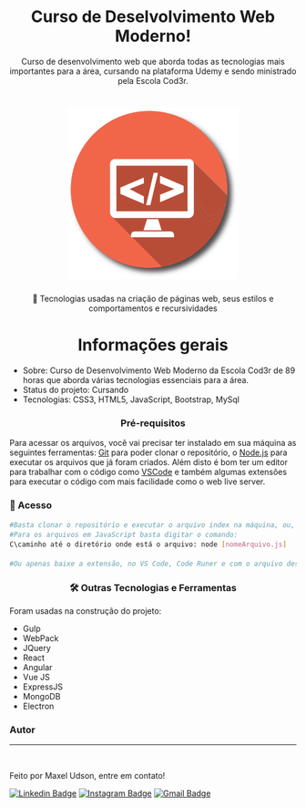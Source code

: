 <h1 align="center">Curso de Deselvolvimento Web Moderno!</h1>
<p align="center">Curso de desenvolvimento web que aborda todas as tecnologias mais importantes para a área, cursando na plataforma Udemy e sendo ministrado pela Escola Cod3r.</p>
<h1 align="center">
    <img src="https://github.com/Maxel-Uds/Teste_de_Codigos/blob/main/web-development-.png" width="300px" height="300px"/>
</h1>
<p align="center">🚀 Tecnologias usadas na criação de páginas web, seus estilos e comportamentos e recursividades</p>

<h1 align="center">Informações gerais</h1>

<!--ts-->
   * Sobre: Curso de Desenvolvimento Web Moderno da Escola Cod3r de 89 horas que aborda várias tecnologias essenciais para a área.
   * Status do projeto: Cursando
   * Tecnologias: CSS3, HTML5, JavaScript, Bootstrap, MySql
<!--te-->

<h3 align="center">Pré-requisitos</h1>


Para acessar os arquivos, você vai precisar ter instalado em sua máquina as seguintes ferramentas:
[Git](https://git-scm.com) para poder clonar o repositório, o [Node.js](https://nodejs.org/en/) para executar os arquivos que já foram criados. 
Além disto é bom ter um editor para trabalhar com o código como [VSCode](https://code.visualstudio.com/) e também algumas extensões para executar o código com mais facilidade como o web live server.

### 🎲 Acesso

```bash
#Basta clonar o repositório e executar o arquivo index na máquina, ou, dentro do VS Code, executar a extensão web live server.
#Para os arquivos em JavaScript basta digitar o comando:
C\caminho até o diretório onde está o arquivo: node [nomeArquivo.js]

#Ou apenas baixe a extensão, no VS Code, Code Runer e com o arquivo desejado aberto aperte as teclas Ctrl+Alt+N para executar e Ctrl+Alt+M para parar.
```
<h3 align="center">🛠 Outras Tecnologias e Ferramentas</h3>

Foram usadas na construção do projeto:

- Gulp
- WebPack
- JQuery
- React
- Angular
- Vue JS
- ExpressJS
- MongoDB
- Electron

### Autor
---

 <img style="border-radius: 50%;" src="https://avatars.githubusercontent.com/u/78319246?s=400&u=968cfcc7e65e9790aceee3c36daeecb4073bde44&v=4" width="100px;" alt=""/>
 <br />
<p>Feito por Maxel Udson, entre em contato!</p>

[![Linkedin Badge](https://img.shields.io/badge/-MaxelUdson-blue?style=flat-square&logo=Linkedin&logoColor=white&link=https://www.linkedin.com/in/maxel-udson-b7b65b203/)](https://www.linkedin.com/in/maxel-udson-b7b65b203/)
[![Instagram Badge](https://img.shields.io/badge/-maxudsom-purple?style=flat-square&logo=instagram&logoColor=white&link=https://www.instagram.com/maxudsom/)](https://www.instagram.com/maxudsom/)
[![Gmail Badge](https://img.shields.io/badge/-maxellopes32@gmail.com-c14438?style=flat-square&logo=Gmail&logoColor=white&link=mailto:maxellopes32@gmail.com)](maxellopes32@gmail.com)




